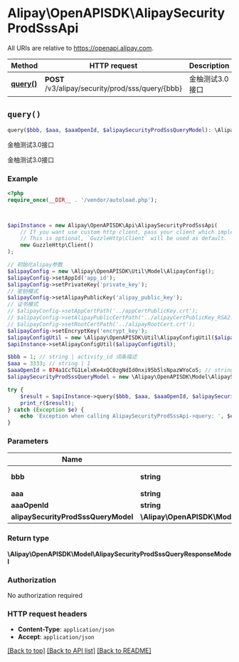 # Alipay\OpenAPISDK\AlipaySecurityProdSssApi

All URIs are relative to https://openapi.alipay.com.

Method | HTTP request | Description
------------- | ------------- | -------------
[**query()**](AlipaySecurityProdSssApi.md#query) | **POST** /v3/alipay/security/prod/sss/query/{bbb} | 金柚测试3.0接口


## `query()`

```php
query($bbb, $aaa, $aaaOpenId, $alipaySecurityProdSssQueryModel): \Alipay\OpenAPISDK\Model\AlipaySecurityProdSssQueryResponseModel
```

金柚测试3.0接口

金柚测试3.0接口

### Example

```php
<?php
require_once(__DIR__ . '/vendor/autoload.php');



$apiInstance = new Alipay\OpenAPISDK\Api\AlipaySecurityProdSssApi(
    // If you want use custom http client, pass your client which implements `GuzzleHttp\ClientInterface`.
    // This is optional, `GuzzleHttp\Client` will be used as default.
    new GuzzleHttp\Client()
);

// 初始化alipay参数
$alipayConfig = new \Alipay\OpenAPISDK\Util\Model\AlipayConfig();
$alipayConfig->setAppId('app_id');
$alipayConfig->setPrivateKey('private_key');
// 密钥模式
$alipayConfig->setAlipayPublicKey('alipay_public_key');
// 证书模式
// $alipayConfig->setAppCertPath('../appCertPublicKey.crt');
// $alipayConfig->setAlipayPublicCertPath('../alipayCertPublicKey_RSA2.crt');
// $alipayConfig->setRootCertPath('../alipayRootCert.crt');
$alipayConfig->setEncryptKey('encrypt_key');
$alipayConfigUtil = new \Alipay\OpenAPISDK\Util\AlipayConfigUtil($alipayConfig);
$apiInstance->setAlipayConfigUtil($alipayConfigUtil);

$bbb = 1; // string | activity_id 词条描述
$aaa = 3333; // string | 1
$aaaOpenId = 074a1CcTG1LelxKe4xQC0zgNdId0nxi95b5lsNpazWYoCo5; // string | 1
$alipaySecurityProdSssQueryModel = new \Alipay\OpenAPISDK\Model\AlipaySecurityProdSssQueryModel(); // \Alipay\OpenAPISDK\Model\AlipaySecurityProdSssQueryModel

try {
    $result = $apiInstance->query($bbb, $aaa, $aaaOpenId, $alipaySecurityProdSssQueryModel);
    print_r($result);
} catch (Exception $e) {
    echo 'Exception when calling AlipaySecurityProdSssApi->query: ', $e->getMessage(), PHP_EOL;
}
```

### Parameters

Name | Type | Description  | Notes
------------- | ------------- | ------------- | -------------
 **bbb** | **string**| activity_id 词条描述 |
 **aaa** | **string**| 1 | [optional]
 **aaaOpenId** | **string**| 1 | [optional]
 **alipaySecurityProdSssQueryModel** | **\Alipay\OpenAPISDK\Model\AlipaySecurityProdSssQueryModel**|  | [optional]

### Return type

**\Alipay\OpenAPISDK\Model\AlipaySecurityProdSssQueryResponseModel**

### Authorization

No authorization required

### HTTP request headers

- **Content-Type**: `application/json`
- **Accept**: `application/json`

[[Back to top]](#) [[Back to API list]](../../README.md#api-endpoints)
[[Back to README]](../../README.md)
